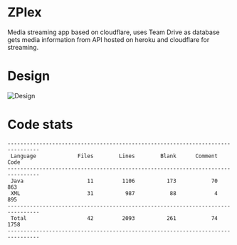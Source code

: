 # ZPlex

Media streaming app based on cloudflare, uses Team Drive as database gets media information from API hosted on heroku and cloudflare for streaming.

# Design

![Design](Design.jpg?raw=true "Design")

# Code stats

```
--------------------------------------------------------------------------------
 Language             Files        Lines        Blank      Comment         Code
--------------------------------------------------------------------------------
 Java                    11         1106          173           70          863
 XML                     31          987           88            4          895
--------------------------------------------------------------------------------
 Total                   42         2093          261           74         1758
--------------------------------------------------------------------------------

```
